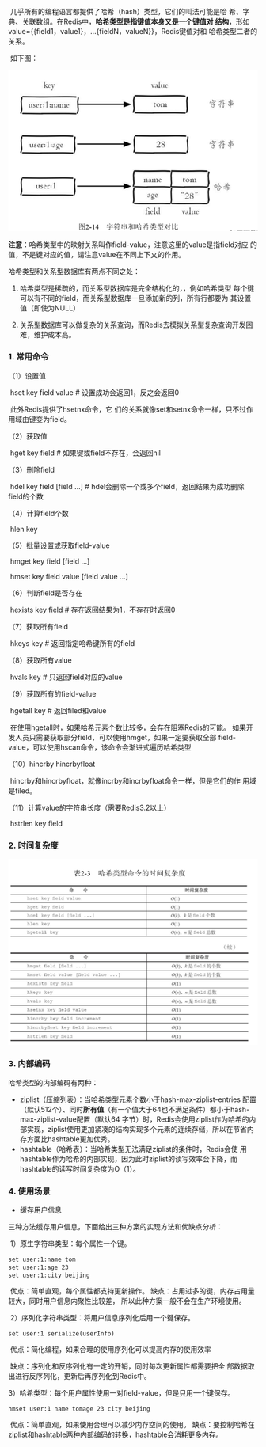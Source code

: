 ​	几乎所有的编程语言都提供了哈希（hash）类型，它们的叫法可能是哈 希、字典、关联数组。在Redis中，**哈希类型是指键值本身又是一个键值对 结构**，形如value={{field1，value1}，...{fieldN，valueN}}，Redis键值对和 哈希类型二者的关系。

​	如下图：

![1540366178635](assets/1540366178635.png)

**注意**：哈希类型中的映射关系叫作field-value，注意这里的value是指field对应 的值，不是键对应的值，请注意value在不同上下文的作用。



哈希类型和关系型数据库有两点不同之处：

1. 哈希类型是稀疏的，而关系型数据库是完全结构化的，，例如哈希类型 每个键可以有不同的field，而关系型数据库一旦添加新的列，所有行都要为 其设置值（即使为NULL）

2. 关系型数据库可以做复杂的关系查询，而Redis去模拟关系型复杂查询开发困难，维护成本高。

### 1. 常用命令

（1）设置值

​	hset key field value # 设置成功会返回1，反之会返回0

​	此外Redis提供了hsetnx命令，它 们的关系就像set和setnx命令一样，只不过作用域由键变为field。

（2）获取值

​	hget key field # 如果键或field不存在，会返回nil

（3）删除field

​	hdel key field [field ...]  #  hdel会删除一个或多个field，返回结果为成功删除field的个数

（4）计算field个数

​	hlen key

（5）批量设置或获取field-value

​	hmget key field [field ...] 

​	hmset key field value [field value ...]

（6）判断field是否存在

​	hexists key field  #  存在返回结果为1，不存在时返回0

（7）获取所有field

​	hkeys key #  返回指定哈希键所有的field

（8）获取所有value

​	hvals key # 只返回field对应的value

（9）获取所有的field-value

​	hgetall key # 返回filed和value

​	在使用hgetall时，如果哈希元素个数比较多，会存在阻塞Redis的可能。 如果开发人员只需要获取部分field，可以使用hmget，如果一定要获取全部 field-value，可以使用hscan命令，该命令会渐进式遍历哈希类型

（10）hincrby hincrbyfloat

​	hincrby和hincrbyfloat，就像incrby和incrbyfloat命令一样，但是它们的作 用域是filed。

（11）计算value的字符串长度（需要Redis3.2以上）

​	hstrlen key field

### 2. 时间复杂度

![1540367597730](assets/1540367597730.png)

### 3. 内部编码

​哈希类型的内部编码有两种：

- ziplist（压缩列表）：当哈希类型元素个数小于hash-max-ziplist-entries 配置（默认512个）、同时**所有值**（有一个值大于64也不满足条件）都小于hash-max-ziplist-value配置（默认64 字节）时，Redis会使用ziplist作为哈希的内部实现，ziplist使用更加紧凑的结构实现多个元素的连续存储，所以在节省内存方面比hashtable更加优秀。
- hashtable（哈希表）：当哈希类型无法满足ziplist的条件时，Redis会使 用hashtable作为哈希的内部实现，因为此时ziplist的读写效率会下降，而 hashtable的读写时间复杂度为O（1）。

### 4. 使用场景

- 缓存用户信息

三种方法缓存用户信息，下面给出三种方案的实现方法和优缺点分析：

​	1）原生字符串类型：每个属性一个键。

```
set user:1:name tom 
set user:1:age 23 
set user:1:city beijing
```

​	优点：简单直观，每个属性都支持更新操作。
​	缺点：占用过多的键，内存占用量较大，同时用户信息内聚性比较差，
​	所以此种方案一般不会在生产环境使用。	

​	2）序列化字符串类型：将用户信息序列化后用一个键保存。

```
set user:1 serialize(userInfo)
```

​	优点：简化编程，如果合理的使用序列化可以提高内存的使用效率

​	缺点：序列化和反序列化有一定的开销，同时每次更新属性都需要把全 部数据取出进行反序列化，更新后再序列化到Redis中。

​	3）哈希类型：每个用户属性使用一对field-value，但是只用一个键保存。	

```
hmset user:1 name tomage 23 city beijing
```

​	优点：简单直观，如果使用合理可以减少内存空间的使用。
​	缺点：要控制哈希在ziplist和hashtable两种内部编码的转换，hashtable会消耗更多内存。	
